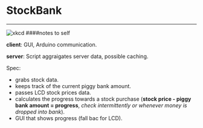 StockBank
=========
___
![xkcd](http://imgs.xkcd.com/comics/investing.png)
####notes to self


**client**: GUI, Arduino communication.

**server**: Script aggraigates server data, possible caching.


Spec:
- grabs stock data.
- keeps track of the current piggy bank amount.
- passes LCD stock prices data.
- calculates the progress towards a stock purchase (**stock price - piggy bank amount = progress**, *check intermittently or whenever money is dropped into bank*).
- GUI that shows progress (fall bac for LCD).